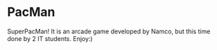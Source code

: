 # PacMan
SuperPacMan!
It is an arcade game developed by Namco, but this time done by 2 IT students.
Enjoy:)
